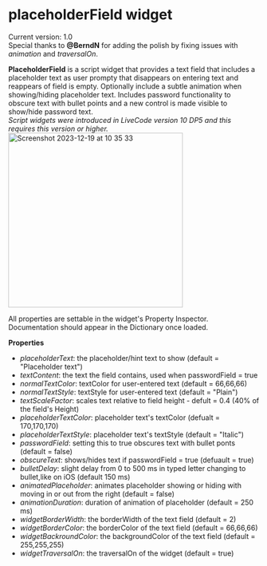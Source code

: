 # placeholderField widget
Current version: 1.0  
Special thanks to **@BerndN** for adding the polish by fixing issues with _animation_ and _traversalOn_.

**PlaceholderField** is a script widget that provides a text field that includes a placeholder text as user prompty that disappears on entering text and reappears of field is empty.
Optionally include a subtle animation when showing/hiding placeholder text.
Includes password functionality to obscure text with bullet points and a new control is made visible to show/hide password text.  
_Script widgets were introduced in LiveCode version 10 DP5 and this requires this version or higher._
<img width="350" alt="Screenshot 2023-12-19 at 10 35 33" src="https://github.com/stam66/placeholderField/assets/5677273/0f32d794-0c44-4e09-a38b-95b57b24e35b">

All properties are settable in the widget's Property Inspector. Documentation should appear in the Dictionary once loaded.

**Properties**
* _placeholderText_: the placeholder/hint text to show (default = "Placeholder text")
* _textContent_: the text the field contains, used when passwordField = true
* _normalTextColor_: textColor for user-entered text (default = 66,66,66)
* _normalTextStyle_: textStyle for user-entered text (default = "Plain")
* _textScaleFactor_: scales text relative to field height - defult = 0.4 (40% of the field's Height)
* _placeholderTextColor_: placeholder text's textColor (defualt = 170,170,170)
* _placeholderTextStyle_: placeholder text's textStyle (default = "Italic")
* _passwordField_: setting this to true obscures text with bullet ponts (default = false)
* _obscureText_: shows/hides text if passwordField = true (defuault = true)
* _bulletDelay_: slight delay from 0 to 500 ms in typed letter changing to bullet,like on iOS (default 150 ms)
* _animatedPlaceholder_: animates placeholder showing or hiding with moving in or out from the right (default = false)
* _animationDuration_: duration of animation of placeholder (default = 250 ms)
* _widgetBorderWidth_: the borderWidth of the text field (default = 2)
* _widgetBorderColor_: the borderColor of the text field (default = 66,66,66)
* _widgetBackroundColor_: the backgroundColor of the text field (default = 255,255,255)
* _widgetTraversalOn_: the traversalOn of the widget (default = true)
